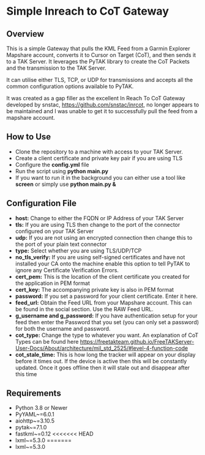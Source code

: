 # Simple Inreach to CoT Gateway

## Overview

This is a simple Gateway that pulls the KML Feed from a Garmin Explorer Mapshare account, converts it to Cursor on Target (CoT), and then sends it to a TAK Server. It leverages the PyTAK library to create the CoT Packets and the transmission to the TAK Server. 

It can utilise either TLS, TCP, or UDP for transmissions and accepts all the common configuration options available to PyTAK. 

It was created as a gap filler as the excellent In Reach To CoT Gateway developed by snstac, https://github.com/snstac/inrcot, no longer appears to be maintained and I was unable to get it to successfully pull the feed from a mapshare account. 

## How to Use

- Clone the repository to a machine with access to your TAK Server. 
- Create a client certificate and private key pair if you are using TLS
- Configure the **config.yml** file
- Run the script using **python main.py**
- If you want to run it in the background you can either use a tool like **screen** or simply use **python main.py &**
  
## Configuration File
  - **host:** Change to either the FQDN or IP Address of your TAK Server
  - **tls:** If you are using TLS then change to the port of the connector configured on your TAK Server
  - **udp:** If you are not using an encrypted connection then change this to the port of your plain text connector
  - **type:** Select whether you are using TLS/UDP/TCP
  - **no_tls_verify:** If you are using self-signed certificates and have not installed your CA onto the machine enable this option to tell PyTAK to ignore any Certificate Verification Errors.
  - **cert_pem:** This is the location of the client certificate you created for the application in PEM format
  - **cert_key:** The accompanying private key is also in PEM format
  - **password:** If you set a password for your client certificate. Enter it here. 
  - **feed_url:** Obtain the Feed URL from your Mapshare account. This can be found in the social section. Use the RAW Feed URL.
  - **g_username and g_password:** If you have authentication setup for your feed then enter the Password that you set (you can only set a password) for both the username and password.
  - **cot_type:** Change the type to whatever you want. An explanation of CoT Types can be found here https://freetakteam.github.io/FreeTAKServer-User-Docs/About/architecture/mil_std_2525/#level-4-function-code
  - **cot_stale_time:** This is how long the tracker will appear on your display before it times out. If the device is active then this will be constantly updated. Once it goes offline then it will stale out and disappear after this time

## Requirements

- Python 3.8 or Newer
- PyYAML~=6.0.1
- aiohttp~=3.10.5
- pytak~=7.1.0
- fastkml~=0.12
<<<<<<< HEAD
- lxml~=5.3.0
=======
- lxml~=5.3.0

